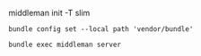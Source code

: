 middleman init -T slim

`bundle config set --local path 'vendor/bundle'`

`bundle exec middleman server`
